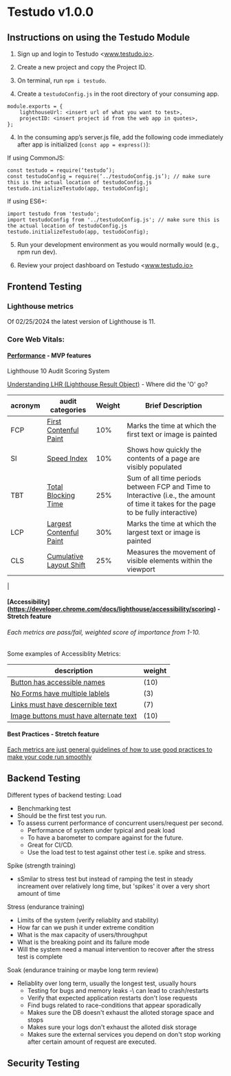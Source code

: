 # Testudo v1.0.0

## Instructions on using the Testudo Module

1. Sign up and login to Testudo <www.testudo.io>.

2. Create a new project and copy the Project ID.

3. On terminal, run ```npm i testudo```.
 
4. Create a ```testudoConfig.js``` in the root directory of your consuming app.
```
module.exports = {
    lighthouseUrl: <insert url of what you want to test>, 
    projectID: <insert project id from the web app in quotes>,
};
```

4. In the consuming app’s server.js file, add the following code immediately after app is initialized (```const app = express()```):

If using CommonJS:
```
const testudo = require(‘testudo’);
const testudoConfig = require(‘../testudoConfig.js’); // make sure this is the actual location of testudoConfig.js
testudo.initializeTestudo(app, testudoConfig);
```

If using ES6+:
```
import testudo from 'testudo';
import testudoConfig from '../testudoConfig.js'; // make sure this is the actual location of testudoConfig.js
testudo.initializeTestudo(app, testudoConfig);
```

5. Run your development environment as you would normally would (e.g., npm run dev).

6. Review your project dashboard on Testudo <www.testudo.io>
 
## Frontend Testing
 ### Lighthouse metrics
  Of 02/25/2024 the latest version of Lighthouse is 11.

### Core Web Vitals:

  #### [Performance](https://developer.chrome.com/docs/lighthouse/performance/performance-scoring) - MVP features
Lighthouse 10 Audit Scoring System

[Understanding LHR (Lighthouse Result Object)](https://github.com/GoogleChrome/lighthouse/blob/main/docs/understanding-results.md) - Where did the 'O' go?

|acronym|audit categories| Weight | Brief Description |
|----|----|---|----|
|   FCP | [First Contenful Paint](https://developer.chrome.com/docs/lighthouse/performance/first-contentful-paint) |10%| Marks the time at which the first text or image is painted|
|   SI | [Speed Index](https://developer.chrome.com/docs/lighthouse/performance/speed-index) |10%| Shows how quickly the contents of a page are visibly populated|
|   TBT | [Total Blocking Time](https://developer.chrome.com/docs/lighthouse/performance/lighthouse-total-blocking-time) |25%| Sum of all time periods between FCP and Time to Interactive (i.e., the amount of time it takes for the page to be fully interactive)|
|   LCP | [Largest Contenful Paint](https://developer.chrome.com/docs/lighthouse/performance/lighthouse-largest-contentful-paint) |30%| Marks the time at which the largest text or image is painted|
|   CLS | [Cumulative Layout Shift](https://web.dev/articles/cls) |25%| Measures the movement of visible elements within the viewport|
|
  #### [Accessibility] (https://developer.chrome.com/docs/lighthouse/accessibility/scoring) - Stretch feature
  ###### Each metrics are pass/fail, weighted score of importance from 1-10.

  Some examples of Accessiblity Metrics:
  
  |description|weight|
  |---|---|
  |[Button has accessible names](https://dequeuniversity.com/rules/axe/4.7/button-name)|(10)|
  |[No Forms have multiple lablels](https://dequeuniversity.com/rules/axe/4.7/form-field-multiple-labels)|(3)|
  |[Links must have descernible text](https://dequeuniversity.com/rules/axe/4.7/link-name)|(7)|
  |[Image buttons must have alternate text](https://dequeuniversity.com/rules/axe/4.7/input-image-alt)|(10)|

  #### Best Practices - Stretch feature

[Each metrics are just general guidelines of how to use good practices to make your code run smoothly](https://developer.chrome.com/docs/lighthouse/best-practices/doctype)

## Backend Testing


Different types of backend testing:
 Load
   - Benchmarking test
   - Should be the first test you run.
   - To assess current performance of concurrent users/request per second.
     - Performance of system under typical and peak load
     - To have a barometer to compare against for the future. 
     - Great for CI/CD.
     - Use the load test to test against other test i.e. spike and stress.

 Spike (strength training)
   - sSmilar to stress test but instead of ramping the test in steady increament over relatively long time, but 'spikes' it over a very short amount of time

 Stress (endurance training)
   - Limits of the system (verify reliablity and stability)
   - How far can we push it under extreme condition
   - What is the max capacity of users/throughput    
   - What is the breaking point and its failure mode
   - Will the system need a manual intervention to recover after the stress test is complete
 
 Soak (endurance training or maybe long term review)
   - Reliablity over long term, usually the longest test, usually hours
     - Testing for bugs and memory leaks -\ can lead to crash/restarts
     - Verify that expected application restarts don't lose requests
     - Find bugs related to race-conditions that appear sporadically
     - Makes sure the DB doesn't exhaust the alloted storage space and stops
     - Makes sure your logs don't exhaust the alloted disk storage                                                       
     - Makes sure the external services you depend on don't stop working after certain amount of request are executed.

## Security Testing


